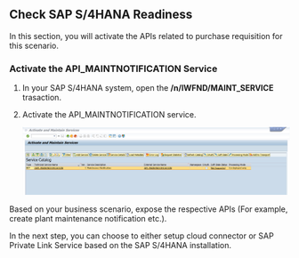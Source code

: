 ## Check SAP S/4HANA Readiness
In this section, you will activate the APIs related to purchase requisition for this scenario.

### Activate the API_MAINTNOTIFICATION Service

1. In your SAP S/4HANA system, open the **/n/IWFND/MAINT_SERVICE** trasaction.

2. Activate the API_MAINTNOTIFICATION service.

   ![plot](./images/API_MAINTNOTIFICATION.png)



Based on your business scenario, expose the respective APIs (For example, create plant maintenance notification etc.).

In the next step, you can choose to either setup cloud connector or SAP Private Link Service based on the SAP S/4HANA installation.
